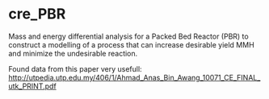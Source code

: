 # cre_PBR
Mass and energy differential analysis for a Packed Bed Reactor (PBR) to construct a modelling of
a process that can increase desirable yield MMH and minimize the undesirable reaction.

Found data from this paper very usefull: http://utpedia.utp.edu.my/406/1/Ahmad_Anas_Bin_Awang_10071_CE_FINAL_utk_PRINT.pdf
